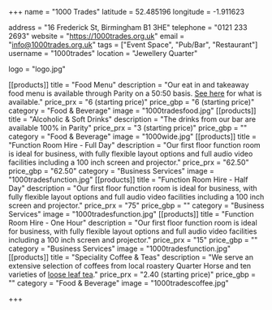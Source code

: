 +++
name = "1000 Trades"
latitude = 52.485196
longitude = -1.911623

address = "16 Frederick St, Birmingham B1 3HE"
telephone = "0121 233 2693"
website = "https://1000trades.org.uk"
email = "info@1000trades.org.uk"
tags = ["Event Space", "Pub/Bar", "Restaurant"]
username = "1000trades"
location = "Jewellery Quarter"

logo = "logo.jpg"

[[products]]
  title = "Food Menu"
  description = "Our eat in and takeaway food menu is available through Parity on a 50:50 basis. [See here](https://1000trades.org.uk/1kt/wp-content/uploads/2020/07/Trader-menu-post-lockdown.pdf) for what is available."
  price_prx = "6 (starting price)"
  price_gbp = "6 (starting price)"
  category = "Food & Beverage"
  image = "1000tradesfood.jpg"
[[products]]
  title = "Alcoholic & Soft Drinks"
  description = "The drinks from our bar are available 100% in Parity"
  price_prx = "3 (starting price)"
  price_gbp = ""
  category = "Food & Beverage"
  image = "1000wide.jpg"
[[products]]
  title = "Function Room Hire - Full Day"
  description = "Our first floor function room is ideal for business, with fully flexible layout options and full audio video facilities including a 100 inch screen and projector."
  price_prx = "62.50"
  price_gbp = "62.50"
  category = "Business Services"
  image = "1000tradesfunction.jpg"
[[products]]
  title = "Function Room Hire - Half Day"
  description = "Our first floor function room is ideal for business, with fully flexible layout options and full audio video facilities including a 100 inch screen and projector."
  price_prx = "75"
  price_gbp = ""
  category = "Business Services"
  image = "1000tradesfunction.jpg"
[[products]]
  title = "Function Room Hire - One Hour"
  description = "Our first floor function room is ideal for business, with fully flexible layout options and full audio video facilities including a 100 inch screen and projector."
  price_prx = "15"
  price_gbp = ""
  category = "Business Services"
  image = "1000tradesfunction.jpg"
  [[products]]
  title = "Speciality Coffee & Teas"
  description = "We serve an extensive selection of coffees from local roastery Quarter Horse and ten varieties of [loose leaf tea](https://www.instagram.com/p/B0NZ8ZljEDN/)."
  price_prx = "2.40 (starting price)"
  price_gbp = ""
  category = "Food & Beverage"
  image = "1000tradescoffee.jpg"


+++
